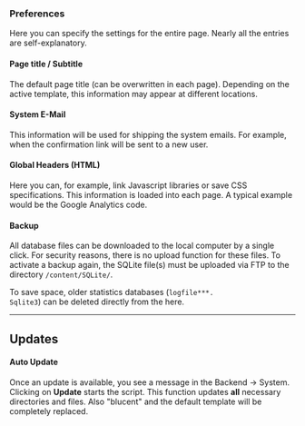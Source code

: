 ### Preferences ###

Here you can specify the settings for the entire page. Nearly all the entries are self-explanatory.

#### Page title / Subtitle

The default page title (can be overwritten in each page). Depending on the active template, this information may appear at different locations.

#### System E-Mail

This information will be used for shipping the system emails. For example, when the confirmation link will be sent to a new user.


#### Global Headers (HTML)

Here you can, for example, link Javascript libraries or save CSS specifications. This information is loaded into each page. A typical example would be the Google Analytics code.


#### Backup

All database files can be downloaded to the local computer by a single click. For security reasons, there is no upload function for these files. To activate a backup again, the SQLite file(s) must be uploaded via FTP to the directory <code>/content/SQLite/</code>.

To save space, older statistics databases (<code>logfile***. Sqlite3</code>) can be deleted directly from the here.

***

## Updates

#### Auto Update

Once an update is available, you see a message in the Backend -> System. Clicking on __Update__ starts the script. This function updates __all__ necessary directories and files. Also "blucent" and the default template will be completely replaced.

